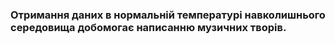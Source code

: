 ### Отримання даних в нормальній температурі навколишнього середовища добомогає написанню музичних творів.

